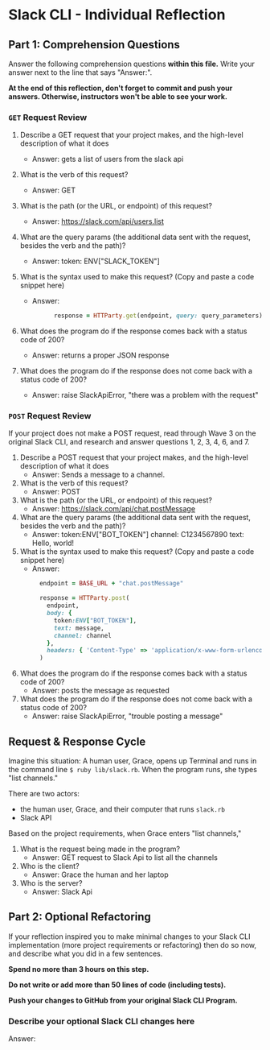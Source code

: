 # Slack CLI - Individual Reflection

## Part 1: Comprehension Questions

Answer the following comprehension questions **within this file.** Write your answer next to the line that says "Answer:".

**At the end of this reflection, don't forget to commit and push your answers. Otherwise, instructors won't be able to see your work.**

### `GET` Request Review

1. Describe a GET request that your project makes, and the high-level description of what it does
    - Answer: gets a list of users from the slack api
1. What is the verb of this request?
    - Answer: GET
1. What is the path (or the URL, or endpoint) of this request?
    - Answer:  https://slack.com/api/users.list
1. What are the query params (the additional data sent with the request, besides the verb and the path)?
    - Answer:  token: ENV["SLACK_TOKEN"]

1. What is the syntax used to make this request? (Copy and paste a code snippet here)
    - Answer:
      ```ruby
            response = HTTParty.get(endpoint, query: query_parameters)

      ```
1. What does the program do if the response comes back with a status code of 200?
    - Answer:  returns a proper JSON response
1. What does the program do if the response does not come back with a status code of 200?
    - Answer: raise SlackApiError, "there was a problem with the request"

### `POST` Request Review

If your project does not make a POST request, read through Wave 3 on the original Slack CLI, and research and answer questions 1, 2, 3, 4, 6, and 7.

1. Describe a POST request that your project makes, and the high-level description of what it does
    - Answer: Sends a message to a channel.
1. What is the verb of this request?
    - Answer: POST
1. What is the path (or the URL, or endpoint) of this request?
    - Answer: 	https://slack.com/api/chat.postMessage
1. What are the query params (the additional data sent with the request, besides the verb and the path)?
    - Answer: token:ENV["BOT_TOKEN"]
              channel: C1234567890
              text: Hello, world!
1. What is the syntax used to make this request? (Copy and paste a code snippet here)
    - Answer:
      ```ruby
        endpoint = BASE_URL + "chat.postMessage"

        response = HTTParty.post(
          endpoint,
          body: { 
            token:ENV["BOT_TOKEN"], 
            text: message, 
            channel: channel
          },
          headers: { 'Content-Type' => 'application/x-www-form-urlencoded' }
        )
      ```
1. What does the program do if the response comes back with a status code of 200?
    - Answer: posts the message as requested
1. What does the program do if the response does not come back with a status code of 200?
    - Answer: raise SlackApiError, "trouble posting a message"

## Request & Response Cycle

Imagine this situation: A human user, Grace, opens up Terminal and runs in the command line `$ ruby lib/slack.rb`. When the program runs, she types "list channels."

There are two actors:
  - the human user, Grace, and their computer that runs `slack.rb`
  - Slack API

Based on the project requirements, when Grace enters "list channels,"
1. What is the request being made in the program?
    - Answer: GET request to Slack Api to list all the channels
1. Who is the client?
    - Answer: Grace the human and her laptop
1. Who is the server?
    - Answer: Slack Api

## Part 2: Optional Refactoring

If your reflection inspired you to make minimal changes to your Slack CLI implementation (more project requirements or refactoring) then do so now, and describe what you did in a few sentences.

**Spend no more than 3 hours on this step.**

**Do not write or add more than 50 lines of code (including tests).**

**Push your changes to GitHub from your original Slack CLI Program.**

### Describe your optional Slack CLI changes here

Answer: 
